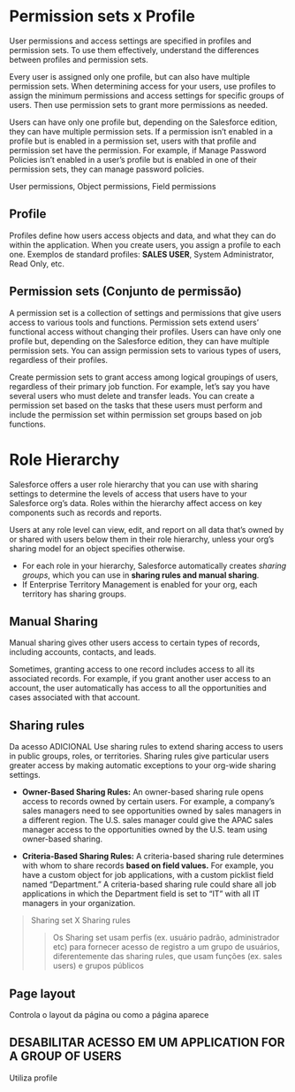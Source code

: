 # Permission sets x Profile

User permissions and access settings are specified in profiles and permission sets. To use them effectively, understand the differences between profiles and permission sets.

Every user is assigned only one profile, but can also have multiple permission sets. When determining access for your users, use profiles to assign the minimum permissions and access settings for specific groups of users. Then use permission sets to grant more permissions as needed.

Users can have only one profile but, depending on the Salesforce edition, they can have multiple permission sets. If a permission isn’t enabled in a profile but is enabled in a permission set, users with that profile and permission set have the permission. For example, if Manage Password Policies isn’t enabled in a user’s profile but is enabled in one of their permission sets, they can manage password policies.

User permissions, Object permissions, Field permissions

## Profile
Profiles define how users access objects and data, and what they can do within the application. When you create users, you assign a profile to each one.
Exemplos de standard profiles: **SALES USER**, System Administrator, Read Only, etc.

## Permission sets (Conjunto de permissão)
A permission set is a collection of settings and permissions that give users access to various tools and functions. Permission sets extend users’ functional access without changing their profiles.
Users can have only one profile but, depending on the Salesforce edition, they can have multiple permission sets. You can assign permission sets to various types of users, regardless of their profiles.

Create permission sets to grant access among logical groupings of users, regardless of their primary job function. For example, let’s say you have several users who must delete and transfer leads. You can create a permission set based on the tasks that these users must perform and include the permission set within permission set groups based on job functions.

# Role Hierarchy
Salesforce offers a user role hierarchy that you can use with sharing settings to determine the levels of access that users have to your Salesforce org’s data. Roles within the hierarchy affect access on key components such as records and reports.

Users at any role level can view, edit, and report on all data that’s owned by or shared with users below them in their role hierarchy, unless your org’s sharing model for an object specifies otherwise.

- For each role in your hierarchy, Salesforce automatically creates *sharing groups*, which you can use in **sharing rules and manual sharing**.
- If Enterprise Territory Management is enabled for your org, each territory has sharing groups.

## Manual Sharing
Manual sharing gives other users access to certain types of records, including accounts, contacts, and leads.

Sometimes, granting access to one record includes access to all its associated records. For example, if you grant another user access to an account, the user automatically has access to all the opportunities and cases associated with that account.

## Sharing rules
Da acesso ADICIONAL
Use sharing rules to extend sharing access to users in public groups, roles, or territories. Sharing rules give particular users greater access by making automatic exceptions to your org-wide sharing settings.

- **Owner-Based Sharing Rules:**
An owner-based sharing rule opens access to records owned by certain users. For example, a company’s sales managers need to see opportunities owned by sales managers in a different region. The U.S. sales manager could give the APAC sales manager access to the opportunities owned by the U.S. team using owner-based sharing.

- **Criteria-Based Sharing Rules:**
A criteria-based sharing rule determines with whom to share records **based on field values.** For example, you have a custom object for job applications, with a custom picklist field named “Department.” A criteria-based sharing rule could share all job applications in which the Department field is set to “IT” with all IT managers in your organization.

>  Sharing set X Sharing rules
>> Os Sharing set usam perfis (ex. usuário padrão, administrador etc) para fornecer acesso de registro a um grupo de usuários, diferentemente das sharing rules, que usam funções (ex. sales users) e grupos públicos

## Page layout

Controla o layout da página ou como a página aparece

## DESABILITAR ACESSO EM UM APPLICATION FOR A GROUP OF USERS

Utiliza profile
